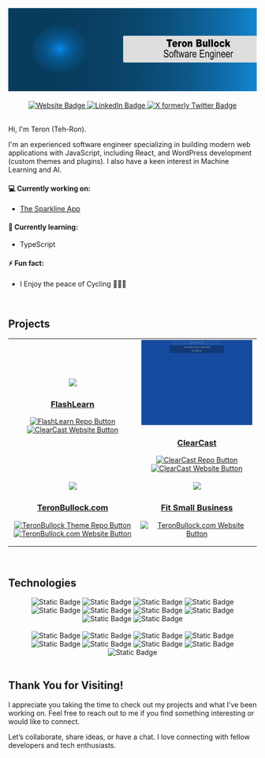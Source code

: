 <div align="center"><img src="https://github.com/Teronbullock/myImages/blob/main/img/gh-bg-840.jpg" /></div>
<br>
<div align="center">
  <a href="https://teronbullock.com/">
    <img src="https://img.shields.io/badge/Website-f8f8f8?style=flat&logo=artifacthub&logoColor=black" alt="Website Badge">
  </a>
  <a href="https://www.linkedin.com/in/teronbullock/">
    <img src="https://img.shields.io/badge/Linkedin-f8f8f8?style=flat&logo=linkedin&logoColor=black" alt="LinkedIn Badge">
  </a>
  <a href="https://x.com/teronbullock">
    <img src="https://img.shields.io/badge/(formerly%20twitter)-f8f8f8?style=flat&logo=x&logoColor=black" alt="X formerly Twitter Badge">
  </a>
</div>
<br>

Hi, I'm Teron (Teh-Ron).

I'm an experienced software engineer specializing in building modern web applications with JavaScript, including React, and WordPress development (custom themes and plugins). I also have a keen interest in Machine Learning and AI.

#### 💻 Currently working on:
- [The Sparkline App](https://github.com/Teronbullock/sparkline)

#### 📖 Currently learning:
- TypeScript

#### ⚡ Fun fact:
- I Enjoy the peace of Cycling 🚴🏾‍♂️

<br>

## Projects

<table align="center">
<tr>
  <td width="500"> 
    <div align="center"><img src="https://github.com/Teronbullock/myImages/blob/main/gif/flashlearn-demo.gif"/></div>
    <h3 align="center">
      <a algin="center" href="https://github.com/Teronbullock/flashlearn-mern">FlashLearn</a>
    </h3>
    <p align="center">
      <a href="https://github.com/Teronbullock/flashlearn-mern">
        <img alt="FlashLearn Repo Button" src="https://img.shields.io/badge/Repo-f8f8f8?style=flat&logo=github&logoColor=black">
      </a>
      <a href="https://flashlearn-app.netlify.app/">
        <img alt="ClearCast Website Button" src="https://img.shields.io/badge/Website-f8f8f8?style=flat&logo=artifacthub&logoColor=black">
      </a>
    </p>
  </td>
  <td width="500">
    <div align="center"><img src="https://github.com/Teronbullock/myImages/blob/main/gif/clearcast-demo.gif"/></div>
    <h3 align="center">
      <a href="https://github.com/Teronbullock/ClearCast">ClearCast</a>
    </h3>
    <p align="center">
      <a href="https://github.com/Teronbullock/ClearCast">
        <img alt="ClearCast Repo Button" src="https://img.shields.io/badge/Repo-f8f8f8?style=flat&logo=github&logoColor=black">
      </a>
      <a href="https://react-weather-app-tb.netlify.app/">
        <img alt="ClearCast Website Button" src="https://img.shields.io/badge/Website-f8f8f8?style=flat&logo=artifacthub&logoColor=black">
      </a>
    </p>
  </td>
</tr>
<tr>
  <td width="500"> 
    <div align="center"><img src="https://github.com/Teronbullock/myImages/blob/main/gif/teronbullock-demo.gif"/></div>
    <h3 align="center">
      <a algin="center" href="https://teronbullock.com/">TeronBullock.com</a>
    </h3>
    <p align="center">
      <a href="https://github.com/Teronbullock/teronbullock-theme">
        <img alt="TeronBullock Theme Repo Button" src="https://img.shields.io/badge/Repo-f8f8f8?style=flat&logo=github&logoColor=black">
      </a>
      <a href="https://teronbullock.com/">
        <img alt="TeronBullock.com Website Button" src="https://img.shields.io/badge/Website-f8f8f8?style=flat&logo=artifacthub&logoColor=black">
      </a>
    </p>
  </td>
  <td width="500">
    <div align="center"><img src="https://github.com/Teronbullock/myImages/blob/main/gif/fitsmallbusiness-demo.gif"/></div>
    <h3 align="center">
      <a algin="center" href="https://teronbullock.com/project/fit-small-business/">Fit Small Business</a>
    </h3>
    <p align="center">
      <a href="https://teronbullock.com/project/fit-small-business/">
        <img alt="TeronBullock.com Website Button" src="https://img.shields.io/badge/Website-f8f8f8?style=flat&logo=artifacthub&logoColor=black">
      </a>
    </p>
  </td>
</tr>
</table>
<br>

## Technologies

<div align="center">
  <div>
    <img alt="Static Badge" src="https://img.shields.io/badge/JavaScript-0B62A4?style=flat&logo=javascript&logoColor=black&labelColor=white">
    <img alt="Static Badge" src="https://img.shields.io/badge/HTML5-0B62A4?style=flat&logo=html5&logoColor=black&labelColor=white">
    <img alt="Static Badge" src="https://img.shields.io/badge/CSS3-0B62A4?style=flat&logo=css3&logoColor=black&labelColor=white">
    <img alt="Static Badge" src="https://img.shields.io/badge/PHP-0B62A4?style=flat&logo=php&logoColor=black&labelColor=white">
    <img alt="Static Badge" src="https://img.shields.io/badge/React-0B62A4?style=flat&logo=react&logoColor=black&labelColor=white">
    <img alt="Static Badge" src="https://img.shields.io/badge/WordPress-0B62A4?style=flat&logo=wordpress&logoColor=black&labelColor=white">
    <img alt="Static Badge" src="https://img.shields.io/badge/SASS-0B62A4?style=flat&logo=sass&logoColor=White&labelColor=white">
    <img alt="Static Badge" src="https://img.shields.io/badge/Gulp-0B62A4?style=flat&logo=gulp&logoColor=White&labelColor=white">
    <img alt="Static Badge" src="https://img.shields.io/badge/PostgreSQL-0B62A4?style=flat&logo=postgresql&logoColor=black&labelColor=white">
    <img alt="Static Badge" src="https://img.shields.io/badge/Vue-0B62A4?style=flat&logo=vuedotjs&logoColor=black&labelColor=white">
  </div>
  <br>
  <div>
    <img alt="Static Badge" src="https://img.shields.io/badge/Bootstrap-0B62A4?style=flat&logo=bootstrap&logoColor=black&labelColor=white">
    <img alt="Static Badge" src="https://img.shields.io/badge/Tailwind CSS-0B62A4?style=flat&logo=tailwindcss&logoColor=black&labelColor=white">
    <img alt="Static Badge" src="https://img.shields.io/badge/CSS3-0B62A4?style=flat&logo=css3&logoColor=black&labelColor=white">
    <img alt="Static Badge" src="https://img.shields.io/badge/MongoDB-0B62A4?style=flat&logo=mongodb&logoColor=black&labelColor=white">
    <img alt="Static Badge" src="https://img.shields.io/badge/Git-0B62A4?style=flat&logo=git&logoColor=black&labelColor=white">
    <img alt="Static Badge" src="https://img.shields.io/badge/Vite-0B62A4?style=flat&logo=vite&logoColor=black&labelColor=white">
    <img alt="Static Badge" src="https://img.shields.io/badge/Figma-0B62A4?style=flat&logo=figma&logoColor=black&labelColor=white">
    <img alt="Static Badge" src="https://img.shields.io/badge/Linux-0B62A4?style=flat&logo=linux&logoColor=black&labelColor=white">
    <img alt="Static Badge" src="https://img.shields.io/badge/Docker-0B62A4?style=flat&logo=docker&logoColor=black&labelColor=white">
  </div>
</div>
<br>

## Thank You for Visiting!

I appreciate you taking the time to check out my projects and what I’ve been working on. Feel free to reach out to me if you find something interesting or would like to connect.

Let’s collaborate, share ideas, or have a chat. I love connecting with fellow developers and tech enthusiasts.

